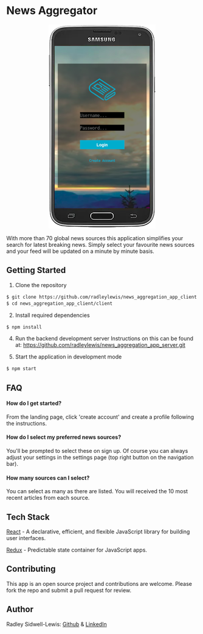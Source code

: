 # News Aggregator
<p align="center">
<img alt="screenshots" src="https://github.com/radleylewis/news_aggregation_app_client/blob/master/readme_assets/login.png?raw=true"/>
</p>


With more than 70 global news sources this application simplifies your search for latest breaking news. Simply select your favourite news sources and your feed will be updated on a minute by minute basis.

## Getting Started
1. Clone the repository
```bash
$ git clone https://github.com/radleylewis/news_aggregation_app_client.git
$ cd news_aggregation_app_client/client
```

2. Install required dependencies
```bash
$ npm install
```

4. Run the backend development server
Instructions on this can be found at: https://github.com/radleylewis/news_aggregation_app_server.git

3. Start the application in development mode
```bash
$ npm start
```
## FAQ

#### How do I get started?

From the landing page, click 'create account' and create a profile following the instructions.

#### How do I select my preferred news sources?

You'll be prompted to select these on sign up. Of course you can always adjust your settings in the settings page (top right button on the navigation bar).

#### How many sources can I select?

You can select as many as there are listed. You will received the 10 most recent articles from each source.

## Tech Stack

[React](https://github.com/facebook/react) - A declarative, efficient, and flexible JavaScript library for building user interfaces.

[Redux](https://github.com/reduxjs/redux) - Predictable state container for JavaScript apps.

## Contributing

This app is an open source project and contributions are welcome. Please fork the repo and submit a pull request for review.

## Author

Radley Sidwell-Lewis: [Github](https://github.com/radleylewis) & [LinkedIn](https://www.linkedin.com/in/rad-e-sidwell-lewis/)
